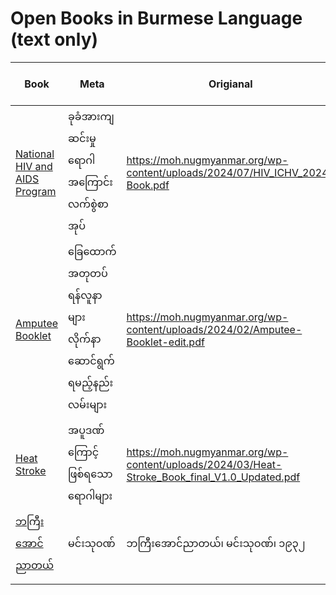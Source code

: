 # Open Books in Burmese Language (text only)

|  Book |  Meta |  Origianal | Date of Digitalization to Repo  | Remark  |
|---|---|---|---|---|
|  [National HIV and AIDS Program](/hiv-ichv-2024.txt) |  ခုခံအားကျဆင်းမှုရောဂါအကြောင်းလက်စွဲစာအုပ် | https://moh.nugmyanmar.org/wp-content/uploads/2024/07/HIV_ICHV_2024-Book.pdf  |  16 Sept,2024 | *  |
|  [Amputee Booklet](/amputee-booklet.txt) | ခြေထောက်အတုတပ်ရန်လူနာများလိုက်နာဆောင်ရွက်ရမည့်နည်းလမ်းများ  |  https://moh.nugmyanmar.org/wp-content/uploads/2024/02/Amputee-Booklet-edit.pdf |  16 Sept, 2024 |  * |
|  [Heat Stroke](/Heat%20Stroke.txt) |  အပူဒဏ်ကြောင့် ဖြစ်ရသောရောဂါများ |  https://moh.nugmyanmar.org/wp-content/uploads/2024/03/Heat-Stroke_Book_final_V1.0_Updated.pdf |  16 Sept, 2024 |  * |
|  [ဘကြီးအောင်ညာတယ်](/မင်းသုဝဏ်/ဘကြီးအောင်ညာတယ်.txt) | မင်းသုဝဏ် |  ဘကြီးအောင်ညာတယ်၊ မင်းသုဝဏ်၊ ၁၉၃၂ |  16 Sept, 2024 | *  |
|   |   |   |   |   |
